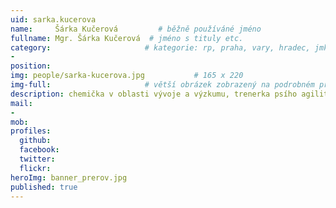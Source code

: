 ```yaml
---
uid: sarka.kucerova
name:     Šárka Kučerová         # běžně používáné jméno
fullname: Mgr. Šárka Kučerová  # jméno s tituly etc.
category:                     # kategorie: rp, praha, vary, hradec, jmk, senat
- 
position:
img: people/sarka-kucerova.jpg           # 165 x 220
img-full:                     # větší obrázek zobrazený na podrobném profilu
description: chemička v oblasti vývoje a výzkumu, trenerka psího agility                # kratký popis, max 160 znaků
mail:
- 
mob:         
profiles:
  github:
  facebook:       
  twitter:        
  flickr:       
heroImg: banner_prerov.jpg
published: true
---
```

